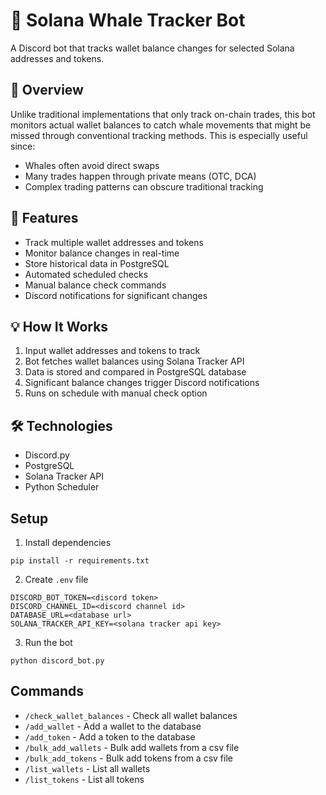 # 🐋 Solana Whale Tracker Bot

A Discord bot that tracks wallet balance changes for selected Solana addresses and tokens.

## 📝 Overview

Unlike traditional implementations that only track on-chain trades, this bot monitors actual wallet balances to catch whale movements that might be missed through conventional tracking methods. This is especially useful since:

- Whales often avoid direct swaps
- Many trades happen through private means (OTC, DCA)
- Complex trading patterns can obscure traditional tracking

## 🚀 Features

- Track multiple wallet addresses and tokens
- Monitor balance changes in real-time
- Store historical data in PostgreSQL
- Automated scheduled checks
- Manual balance check commands
- Discord notifications for significant changes

## 💡 How It Works

1. Input wallet addresses and tokens to track
2. Bot fetches wallet balances using Solana Tracker API
3. Data is stored and compared in PostgreSQL database
4. Significant balance changes trigger Discord notifications
5. Runs on schedule with manual check option

## 🛠️ Technologies

- Discord.py
- PostgreSQL
- Solana Tracker API
- Python Scheduler

## Setup

1. Install dependencies
```
pip install -r requirements.txt
```

2. Create `.env` file
```
DISCORD_BOT_TOKEN=<discord token>
DISCORD_CHANNEL_ID=<discord channel id>
DATABASE_URL=<database url>
SOLANA_TRACKER_API_KEY=<solana tracker api key>
```

3. Run the bot
```
python discord_bot.py
```

## Commands

- `/check_wallet_balances` - Check all wallet balances
- `/add_wallet` - Add a wallet to the database
- `/add_token` - Add a token to the database
- `/bulk_add_wallets` - Bulk add wallets from a csv file
- `/bulk_add_tokens` - Bulk add tokens from a csv file
- `/list_wallets` - List all wallets
- `/list_tokens` - List all tokens